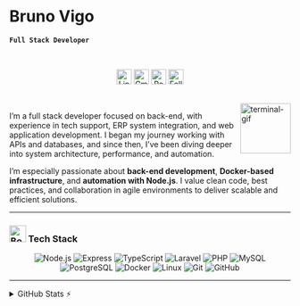 # Bruno Vigo

**`Full Stack Developer`**

<br>

<p align="center">
  <!-- LinkedIn Badge -->
  <a href="https://www.linkedin.com/in/bruno-vigo/" style="text-decoration: none;">
    <img alt="LinkedIn" title="Connect with me on LinkedIn" 
         src="https://custom-icon-badges.demolab.com/badge/-LinkedIn-282A36?style=for-the-badge&logo=linkedin&logoColor=white&labelColor=0C1E3B" 
         style="height: 27px;" /></a>

  <!-- Gmail Badge -->
  <a href="mailto:brunohvigo@gmail.com" style="text-decoration: none;">
    <img alt="Gmail" title="Send me an email" 
         src="https://custom-icon-badges.demolab.com/badge/-Gmail-282A36?style=for-the-badge&logo=gmail&logoColor=white&labelColor=0C1E3B" 
         style="height: 27px;" /></a>

  <!-- GitHub Repositories Badge -->
  <a href="https://github.com/brunovigo24?tab=repositories" style="text-decoration: none;">
    <img alt="Repositories" title="See my repositories on GitHub" 
         src="https://custom-icon-badges.demolab.com/badge/-Repositories-282A36?style=for-the-badge&logo=repo&logoColor=white&labelColor=0C1E3B" 
         style="height: 27px;" /></a>
         
  <!-- GitHub Followers Badge -->
<a href="https://github.com/brunovigo24?tab=followers" style="text-decoration: none;">
  <img alt="Followers" title="My Followers on GitHub" 
         src="https://img.shields.io/github/followers/brunovigo24?style=for-the-badge&color=0C1E3B&labelColor=282A36&logo=github&logoColor=white&cacheSeconds=1"
       style="height: 27px;" /></a>
</p>

<br>

<img align="right" alt="terminal-gif" src="https://media.giphy.com/media/LmNwrBhejkK9EFP504/giphy.gif" width="90px" />

I’m a full stack developer focused on back-end, with experience in tech support, ERP system integration, and web application development. I began my journey working with APIs and databases, and since then, I’ve been diving deeper into system architecture, performance, and automation.

I’m especially passionate about **back-end development**, **Docker-based infrastructure**, and **automation with Node.js**. I value clean code, best practices, and collaboration in agile environments to deliver scalable and efficient solutions.

---

<h3><img src="https://raw.githubusercontent.com/Tarikul-Islam-Anik/Telegram-Animated-Emojis/main/Objects/Books.webp" alt="Books" width="30" height="30" /> Tech Stack </h3>

<div align="center">
  <img alt="Node.js" src="https://img.shields.io/badge/Node.js-339933?style=for-the-badge&logo=nodedotjs&logoColor=white" />
  <img alt="Express" src="https://img.shields.io/badge/Express.js-000000?style=for-the-badge&logo=express&logoColor=white" />
  <img alt="TypeScript" src="https://img.shields.io/badge/TypeScript-007ACC?style=for-the-badge&logo=typescript&logoColor=white" />
  <img alt="Laravel" src="https://img.shields.io/badge/Laravel-FF2D20?style=for-the-badge&logo=laravel&logoColor=white" />
  <img alt="PHP" src="https://img.shields.io/badge/PHP-777BB4?style=for-the-badge&logo=php&logoColor=white" />
  <img alt="MySQL" src="https://img.shields.io/badge/MySQL-005C84?style=for-the-badge&logo=mysql&logoColor=white" />
  <img alt="PostgreSQL" src="https://img.shields.io/badge/PostgreSQL-4169E1?style=for-the-badge&logo=postgresql&logoColor=white" />
  <img alt="Docker" src="https://img.shields.io/badge/Docker-2496ED?style=for-the-badge&logo=docker&logoColor=white" />
  <img alt="Linux" src="https://img.shields.io/badge/Linux-FCC624?style=for-the-badge&logo=linux&logoColor=black" />
  <img alt="Git" src="https://img.shields.io/badge/Git-F05032?style=for-the-badge&logo=git&logoColor=white" />
  <img alt="GitHub" src="https://img.shields.io/badge/GitHub-181717?style=for-the-badge&logo=github&logoColor=white" />
</div>

---

<details>
  <summary>GitHub Stats ⚡</summary>
  <br>
<div align="center" style="display: flex; flex-wrap: wrap; justify-content: center;">
  <img height="140em" src="https://github-readme-stats.vercel.app/api?username=brunovigo24&show_icons=true&locale=en&theme=blueberry&rank_icon=github&card_width=100" />
  <img height="140em" src="https://github-readme-stats.vercel.app/api/top-langs/?username=brunovigo24&theme=blueberry&layout=compact&card_width=100" />
</div>
</details>

